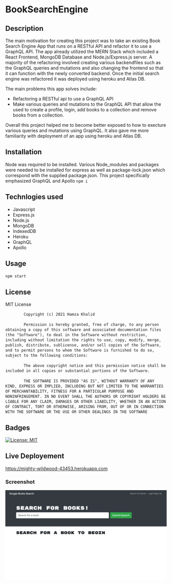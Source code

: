 # BookSearchEngine
## Description
The main motivation for creating this project was to take an existing Book Search Engine App that runs on a RESTful API and refactor it to use a GraphQL API. The app already utilized the MERN Stack which included a React Frontend, MongoDB Database and Node.js/Express.js server. A majority of the refactoring involved creating various backendfiles such as the GraphQL queries and mutations and also changing the frontend so that it can function with the newly converted backend. Once the initial search engine was refactored it was deployed using heroku and Atlas DB.

The main problems this app solves include:
* Refactoring a RESTful api to use a GraphQL API
* Make various queries and mutations to the GraphQL API that allow the used to create a profile, login, add books to a collection and remove books from a collection. 

Overall this project helped me to become better exposed to how to execture various queries and mutations using GraphQL. It also gave me more familiarity with deployment of an app using heroku and Atlas DB.

## Installation
Node was required to be installed. Various Node_modules and packages were needed to be installed for express as well as package-lock.json which correspond with the supplied package.json. This project specifically emphasized GraphQL and Apollo
``npm i``

## Technlogies used
* Javascript
* Express.js
* Node.js
* MongoDB
* IndexedDB
* Heroku
* GraphQL
* Apollo

## Usage
``npm start``


## License 
MIT License

            Copyright (c) 2021 Hamza Khalid
            
            Permission is hereby granted, free of charge, to any person obtaining a copy of this software and associated documentation files (the "Software"), to deal in the Software without restriction, including without limitation the rights to use, copy, modify, merge, publish, distribute, sublicense, and/or sell copies of the Software, and to permit persons to whom the Software is furnished to do so, subject to the following conditions:
            
            The above copyright notice and this permission notice shall be included in all copies or substantial portions of the Software.
            
            THE SOFTWARE IS PROVIDED "AS IS", WITHOUT WARRANTY OF ANY KIND, EXPRESS OR IMPLIED, INCLUDING BUT NOT LIMITED TO THE WARRANTIES OF MERCHANTABILITY, FITNESS FOR A PARTICULAR PURPOSE AND NONINFRINGEMENT. IN NO EVENT SHALL THE AUTHORS OR COPYRIGHT HOLDERS BE LIABLE FOR ANY CLAIM, DAMAGES OR OTHER LIABILITY, WHETHER IN AN ACTION OF CONTRACT, TORT OR OTHERWISE, ARISING FROM, OUT OF OR IN CONNECTION WITH THE SOFTWARE OR THE USE OR OTHER DEALINGS IN THE SOFTWARE
            
## Badges
[![License: MIT](https://img.shields.io/badge/License-MIT-yellow.svg)](https://opensource.org/licenses/MIT)

## Live Deployement 
 https://mighty-wildwood-43453.herokuapp.com

### Screenshot
![](booksearch.png)
